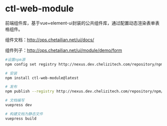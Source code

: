 # ctl-web-module

前端组件库，基于vue+element-ui封装的公共组件库，通过配置动态渲染表单表格组件。

组件文档：http://ops.chetailian.net/ui/docs/

组件列子：http://ops.chetailian.net/ui/module/demo/form

``` bash
#设置npm源
npm config set registry http://nexus.dev.chelizitech.com/repository/npm-all/

# 安装
npm install ctl-web-module@latest

# 发布
npm publish --registry http://nexus.dev.chelizitech.com/repository/npm/

# 文档编写
vuepress dev

# 构建文档为静态文件
vuepress build
```
